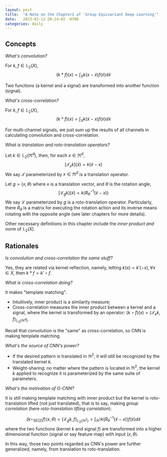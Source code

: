 ```yaml
---
layout: post
title:  "A Note on the Chapter1 of 'Group Equivariant Deep Learning'"
date:   2023-02-12 20:24:02 -0700
categories: daily
---
```


## Concepts

*What's convolution?*

For $k,f\in\mathbb{L}_{2}(X)$,
$$
(k\ast f)(x)=\int_{X} k(x-\tilde{x})f(\tilde{x})d\tilde{x}
$$

Two functions (a kernel and a signal) are transformed into another function (signal).

*What's cross-correlation?*

For $k,f\in\mathbb{L}_{2}(X)$,
$$
(k\ast f)(x)=\int_{X} k(\tilde{x}-x)f(\tilde{x})d\tilde{x}
$$

For multi-channel signals, we just sum up the results of all channels in calculating convolution and cross-correlation.

*What is translation and roto-translation operators?*

Let $k\in\mathbb{L}_{2}(\Re^d)$, then, for each $x\in\Re^d$,
$$
[\mathcal{T}_{x}k](\tilde{x})=k(\tilde{x}-x)
$$
We say $\mathcal{T}$ parameterized by $x\in\Re^d$ is a translation operator.

Let $g=(x,\theta)$ where $x$ is a translation vector, and $\theta$ is the rotation angle,
$$
[\mathcal{L}_{g}k](\tilde{x})=k(R_{\theta}^{-1}(\tilde{x}-x))
$$
We say $\mathcal{L}$ parameterized by $g$ is a roto-translation operator. Particularly, there $R_{\theta}$ is a matrix for executing the rotation action and its inverse means rotating with the opposite angle (see later chapters for more details).

Other necessary definitions in this chapter include the *inner product and norm* of $\mathbb{L}_{2}(X)$.

## Rationales

*Is convolution and cross-correlation the same stuff?*

Yes, they are related via kernel reflection, namely, letting $k(x)=k'(-x),\forall x\in X$, then $k\ast f=k'\star f$.

*What is cross-correlation doing?*

It makes "template matching".
  - Intuitively, inner product is a similarity measure;
  - Cross-correlation measures the inner product between a kernel and a signal, where the kernel is transformed by an operator: $(k\star f)(x)=(\mathcal{T}_{x}k,f)_{\mathbb{L}_{2}(\Re^d)}$.

Recall that convolution is the "same" as cross-correlation, so CNN is making template matching.

*What's the source of CNN's power?*

- If the desired pattern is translated in $\Re^2$, it will still be recognized by the translated kernel $k$.
- Weight-sharing: no matter where the pattern is located in $\Re^2$, the kernel $k$ applied to recognize it is parameterized by the same suite of parameters.

*What's the motivation of G-CNN?*

It is still making template matching with inner product but the kernel is roto-translation lifted (not just translated), that is to say, making *group correlation* (here *roto-translation lifting correlation*):

$$
(k\star_{\text{SE(2)}}f)(x,\theta)=(\mathcal{L}_{g}k,f)_{\mathbb{L}_{2}(\Re^2)}=\int_{\Re^2}k(R_{\theta}^{-1}(\tilde{x}-x))f(\tilde{x})d\tilde{x}
$$
where the two functions (kernel $k$ and signal $f$) are transformed into a higher dimensional function (signal or say feature map) with input $(x,\theta)$.

In this way, those two points regarded as CNN's power are further generalized, namely, from translation to roto-translation.